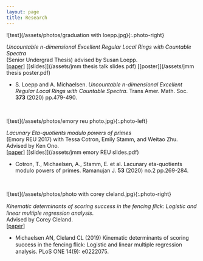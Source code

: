 ```yaml
---
layout: page
title: Research
---
```

![test](/assets/photos/graduation with loepp.jpg){:.photo-right}

*Uncountable n-dimensional Excellent Regular Local Rings with Countable Spectra* <br/>
(Senior Undergrad Thesis) advised by Susan Loepp.<br/>
[[paper]](https://arxiv.org/abs/1811.07675) [[slides]](/assets/jmm thesis talk slides.pdf)
[[poster]](/assets/jmm thesis poster.pdf)

* S. Loepp and A. Michaelsen. *Uncountable n-dimensional Excellent Regular Local Rings with Countable Spectra*. Trans Amer. Math. Soc. **373** (2020) pp.479-490.

<br/>

![test](/assets/photos/emory reu photo.jpg){:.photo-left}

*Lacunary Eta-quotients modulo powers of primes* <br/>
(Emory REU 2017) with Tessa Cotron, Emily Stamm, and Weitao Zhu. Advised by Ken Ono.<br/>
[[paper]](https://arxiv.org/abs/1707.04627) [[slides]](/assets/jmm emory REU slides.pdf)

* Cotron, T., Michaelsen, A., Stamm, E. et al. Lacunary eta-quotients modulo powers of primes. Ramanujan J. **53** (2020) no.2 pp.269-284. 
<!-- [[paper]](https://doi.org/10.1007/s11139-020-00257-y) -->

<br/>

![test](/assets/photos/photo with corey cleland.jpg){:.photo-right}

*Kinematic determinants of scoring success in the fencing ﬂick: Logistic and linear multiple regression analysis*. <br/>
Advised by Corey Cleland. <br/>
[[paper]](https://journals.plos.org/plosone/article?id=10.1371/journal.pone.0222075)


* Michaelsen AN, Cleland CL (2019) Kinematic determinants of scoring success in the fencing ﬂick: Logistic and linear multiple regression analysis.
PLoS ONE 14(9): e0222075.
